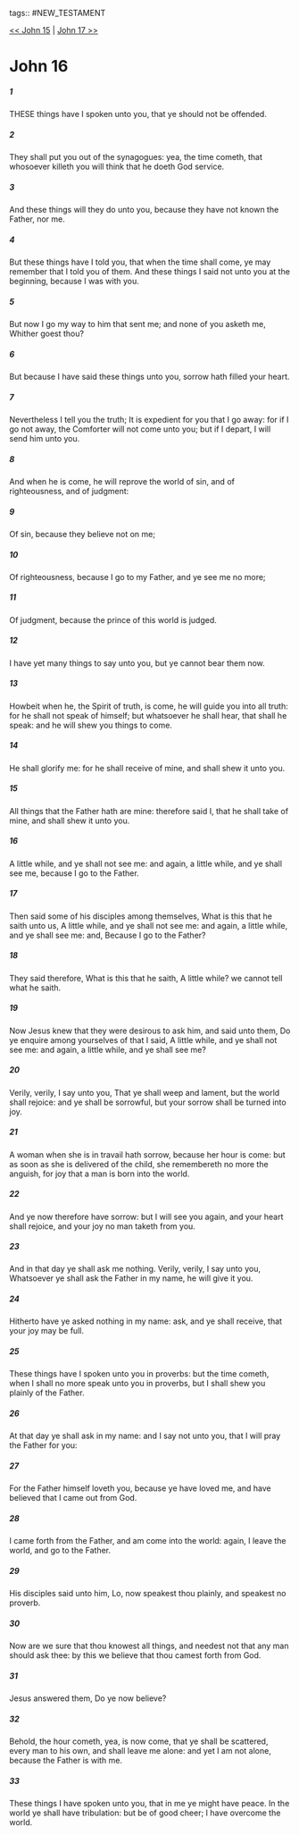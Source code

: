 tags:: #NEW_TESTAMENT

[<< John 15](NEW_TESTAMENT/04_John/John_15.md) | [John 17 >>](NEW_TESTAMENT/04_John/John_17.md)

# John 16

##### 1

THESE things have I spoken unto you, that ye should not be offended.

##### 2

They shall put you out of the synagogues: yea, the time cometh, that whosoever killeth you will think that he doeth God service.

##### 3

And these things will they do unto you, because they have not known the Father, nor me.

##### 4

But these things have I told you, that when the time shall come, ye may remember that I told you of them. And these things I said not unto you at the beginning, because I was with you.

##### 5

But now I go my way to him that sent me; and none of you asketh me, Whither goest thou?

##### 6

But because I have said these things unto you, sorrow hath filled your heart.

##### 7

Nevertheless I tell you the truth; It is expedient for you that I go away: for if I go not away, the Comforter will not come unto you; but if I depart, I will send him unto you.

##### 8

And when he is come, he will reprove the world of sin, and of righteousness, and of judgment:

##### 9

Of sin, because they believe not on me;

##### 10

Of righteousness, because I go to my Father, and ye see me no more;

##### 11

Of judgment, because the prince of this world is judged.

##### 12

I have yet many things to say unto you, but ye cannot bear them now.

##### 13

Howbeit when he, the Spirit of truth, is come, he will guide you into all truth: for he shall not speak of himself; but whatsoever he shall hear, that shall he speak: and he will shew you things to come.

##### 14

He shall glorify me: for he shall receive of mine, and shall shew it unto you.

##### 15

All things that the Father hath are mine: therefore said I, that he shall take of mine, and shall shew it unto you.

##### 16

A little while, and ye shall not see me: and again, a little while, and ye shall see me, because I go to the Father.

##### 17

Then said some of his disciples among themselves, What is this that he saith unto us, A little while, and ye shall not see me: and again, a little while, and ye shall see me: and, Because I go to the Father?

##### 18

They said therefore, What is this that he saith, A little while? we cannot tell what he saith.

##### 19

Now Jesus knew that they were desirous to ask him, and said unto them, Do ye enquire among yourselves of that I said, A little while, and ye shall not see me: and again, a little while, and ye shall see me?

##### 20

Verily, verily, I say unto you, That ye shall weep and lament, but the world shall rejoice: and ye shall be sorrowful, but your sorrow shall be turned into joy.

##### 21

A woman when she is in travail hath sorrow, because her hour is come: but as soon as she is delivered of the child, she remembereth no more the anguish, for joy that a man is born into the world.

##### 22

And ye now therefore have sorrow: but I will see you again, and your heart shall rejoice, and your joy no man taketh from you.

##### 23

And in that day ye shall ask me nothing. Verily, verily, I say unto you, Whatsoever ye shall ask the Father in my name, he will give it you.

##### 24

Hitherto have ye asked nothing in my name: ask, and ye shall receive, that your joy may be full.

##### 25

These things have I spoken unto you in proverbs: but the time cometh, when I shall no more speak unto you in proverbs, but I shall shew you plainly of the Father.

##### 26

At that day ye shall ask in my name: and I say not unto you, that I will pray the Father for you:

##### 27

For the Father himself loveth you, because ye have loved me, and have believed that I came out from God.

##### 28

I came forth from the Father, and am come into the world: again, I leave the world, and go to the Father.

##### 29

His disciples said unto him, Lo, now speakest thou plainly, and speakest no proverb.

##### 30

Now are we sure that thou knowest all things, and needest not that any man should ask thee: by this we believe that thou camest forth from God.

##### 31

Jesus answered them, Do ye now believe?

##### 32

Behold, the hour cometh, yea, is now come, that ye shall be scattered, every man to his own, and shall leave me alone: and yet I am not alone, because the Father is with me.

##### 33

These things I have spoken unto you, that in me ye might have peace. In the world ye shall have tribulation: but be of good cheer; I have overcome the world.
